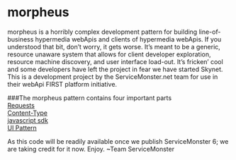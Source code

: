 morpheus
========
morpheus is a horribly complex development pattern for building line-of-business hypermedia webApis and clients of hypermedia webApis. If you understood that bit, don’t worry, it gets worse. It’s meant to be a generic, resource unaware system that allows for client developer exploration, resource machine discovery, and user interface load-out. It’s fricken’ cool and some developers have left the project in fear we have started Skynet. This is a development project by the ServiceMonster.net team for use in their webApi FIRST platform initiative.

###The morpheus pattern contains four important parts  
[Requests](https://github.com/jskowalski/morpheus/tree/master/morpheus-requests)  
[Content-Type](https://github.com/jskowalski/morpheus/tree/master/morpheus-content-type)  
[javascript sdk](https://github.com/jskowalski/morpheus/tree/master/morpheus-js)  
[UI Pattern](https://github.com/jskowalski/morpheus/tree/master/morpheus-ui)

As this code will be readily available once we publish ServiceMonster 6; we are taking credit for it now. Enjoy. 
~Team ServiceMonster

